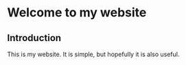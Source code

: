 # Welcome to my website

## Introduction

This is my website. It is simple, but hopefully it is also useful.
